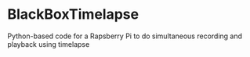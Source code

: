 BlackBoxTimelapse
=================

Python-based code for a Rapsberry Pi to do simultaneous recording and playback using timelapse
